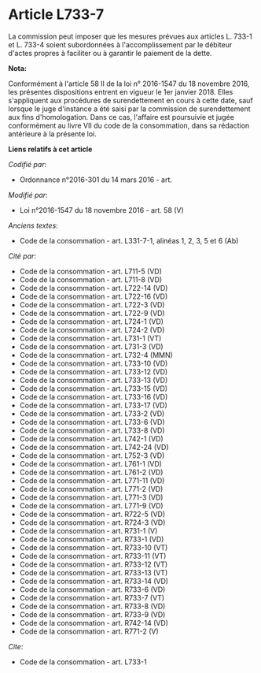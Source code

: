 # Article L733-7

La commission peut imposer que les mesures prévues aux articles L. 733-1 et L. 733-4 soient subordonnées à l'accomplissement
par le débiteur d'actes propres à faciliter ou à garantir le paiement de la dette.

**Nota:**

Conformément à l'article 58 II de la loi n° 2016-1547 du 18 novembre 2016, les présentes dispositions entrent en vigueur le
1er janvier 2018. Elles s'appliquent aux procédures de surendettement en cours à cette date, sauf lorsque le juge d'instance
a été saisi par la commission de surendettement aux fins d'homologation. Dans ce cas, l'affaire est poursuivie et jugée
conformément au livre VII du code de la consommation, dans sa rédaction antérieure à la présente loi.

**Liens relatifs à cet article**

_Codifié par_:

  - Ordonnance n°2016-301 du 14 mars 2016 - art.

_Modifié par_:

  - Loi n°2016-1547 du 18 novembre 2016 - art. 58 (V)

_Anciens textes_:

  - Code de la consommation - art. L331-7-1, alinéas 1, 2, 3, 5 et 6 (Ab)

_Cité par_:

  - Code de la consommation - art. L711-5 (VD)
  - Code de la consommation - art. L711-8 (VD)
  - Code de la consommation - art. L722-14 (VD)
  - Code de la consommation - art. L722-16 (VD)
  - Code de la consommation - art. L722-3 (VD)
  - Code de la consommation - art. L722-9 (VD)
  - Code de la consommation - art. L724-1 (VD)
  - Code de la consommation - art. L724-2 (VD)
  - Code de la consommation - art. L731-1 (VT)
  - Code de la consommation - art. L731-3 (VD)
  - Code de la consommation - art. L732-4 (MMN)
  - Code de la consommation - art. L733-10 (VD)
  - Code de la consommation - art. L733-12 (VD)
  - Code de la consommation - art. L733-13 (VD)
  - Code de la consommation - art. L733-15 (VD)
  - Code de la consommation - art. L733-16 (VD)
  - Code de la consommation - art. L733-17 (VD)
  - Code de la consommation - art. L733-2 (VD)
  - Code de la consommation - art. L733-6 (VD)
  - Code de la consommation - art. L733-8 (VD)
  - Code de la consommation - art. L742-1 (VD)
  - Code de la consommation - art. L742-24 (VD)
  - Code de la consommation - art. L752-3 (VD)
  - Code de la consommation - art. L761-1 (VD)
  - Code de la consommation - art. L761-2 (VD)
  - Code de la consommation - art. L771-11 (VD)
  - Code de la consommation - art. L771-2 (VD)
  - Code de la consommation - art. L771-3 (VD)
  - Code de la consommation - art. L771-9 (VD)
  - Code de la consommation - art. R722-5 (VD)
  - Code de la consommation - art. R724-3 (VD)
  - Code de la consommation - art. R731-1 (V)
  - Code de la consommation - art. R733-1 (VD)
  - Code de la consommation - art. R733-10 (VT)
  - Code de la consommation - art. R733-11 (VT)
  - Code de la consommation - art. R733-12 (VT)
  - Code de la consommation - art. R733-13 (VT)
  - Code de la consommation - art. R733-14 (VD)
  - Code de la consommation - art. R733-6 (VD)
  - Code de la consommation - art. R733-7 (VT)
  - Code de la consommation - art. R733-8 (VD)
  - Code de la consommation - art. R733-9 (VD)
  - Code de la consommation - art. R742-14 (VD)
  - Code de la consommation - art. R771-2 (V)

_Cite_:

  - Code de la consommation - art. L733-1
